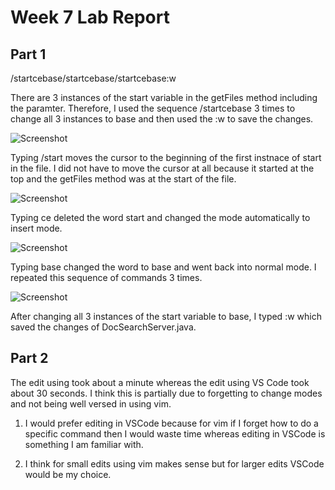 # Week 7 Lab Report

## Part 1

/start<Enter>cebase<Esc>/start<Enter>cebase<Esc>/start<Enter>cebase<Esc>:w<Enter>

There are 3 instances of the start variable in the getFiles method including the paramter. Therefore, I used the sequence /start<Enter>cebase<Esc> 3 times to change all 3 instances to base and then used the :w<Enter> to save the changes. 
  
![Screenshot](https://user-images.githubusercontent.com/114367462/201453228-5c67a04f-f5cd-4ab6-89f1-8e580b81d39e.png)
  
Typing /start<Enter> moves the cursor to the beginning of the first instnace of start in the file. I did not have to move the cursor at all because it started at the top and the getFiles method was at the start of the file. 
  
![Screenshot](https://user-images.githubusercontent.com/114367462/201453229-1e7674b4-df41-4550-8231-62d7fd5db03b.png)
  
Typing ce deleted the word start and changed the mode automatically to insert mode.   
  
![Screenshot](https://user-images.githubusercontent.com/114367462/201453231-7218efb3-2cb1-4a88-b37c-7d9f104748c4.png)
  
Typing base<Esc> changed the word to base and went back into normal mode. 
I repeated this sequence of commands 3 times. 
  
![Screenshot](https://user-images.githubusercontent.com/114367462/201453233-c6edaf30-f911-40f8-a134-9f8d37d38929.png)
  
After changing all 3 instances of the start variable to base, I typed :w<Enter> which saved the changes of DocSearchServer.java.
  
## Part 2
  
The edit using took about a minute whereas the edit using VS Code took about 30 seconds. I think this is partially due to forgetting to change modes and not being well versed in using vim. 
  
  
1. I would prefer editing in VSCode because for vim if I forget how to do a specific command then I would waste time whereas editing in VSCode is something I am familiar with. 
  
2. I think for small edits using vim makes sense but for larger edits VSCode would be my choice. 
